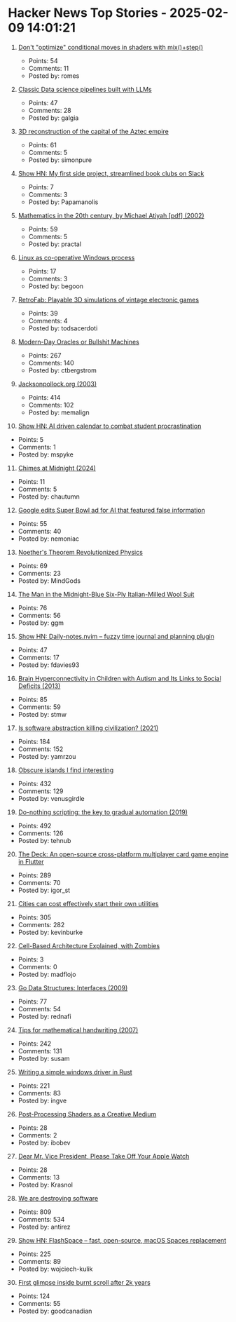 # Hacker News Top Stories - 2025-02-09 14:01:21

1. [Don't "optimize" conditional moves in shaders with mix()+step()](https://iquilezles.org/articles/gpuconditionals/)
   - Points: 54
   - Comments: 11
   - Posted by: romes

2. [Classic Data science pipelines built with LLMs](https://github.com/Pravko-Solutions/FlashLearn/tree/main/examples)
   - Points: 47
   - Comments: 28
   - Posted by: galgia

3. [3D reconstruction of the capital of the Aztec empire](https://tenochtitlan.thomaskole.nl/)
   - Points: 61
   - Comments: 5
   - Posted by: simonpure

4. [Show HN: My first side project, streamlined book clubs on Slack](https://booktalk.club/)
   - Points: 7
   - Comments: 3
   - Posted by: Papamanolis

5. [Mathematics in the 20th century, by Michael Atiyah [pdf] (2002)](https://marktomforde.com/academic/miscellaneous/images/atiyah20thcentury.pdf)
   - Points: 59
   - Comments: 5
   - Posted by: practal

6. [Linux as co-operative Windows process](http://www.colinux.org/)
   - Points: 17
   - Comments: 3
   - Posted by: begoon

7. [RetroFab: Playable 3D simulations of vintage electronic games](https://itizso.itch.io/retrofab)
   - Points: 39
   - Comments: 4
   - Posted by: todsacerdoti

8. [Modern-Day Oracles or Bullshit Machines](https://thebullshitmachines.com)
   - Points: 267
   - Comments: 140
   - Posted by: ctbergstrom

9. [Jacksonpollock.org (2003)](https://jacksonpollock.org/)
   - Points: 414
   - Comments: 102
   - Posted by: memalign

10. [Show HN: AI driven calendar to combat student procrastination](https://www.ocal.ai/)
   - Points: 5
   - Comments: 1
   - Posted by: mspyke

11. [Chimes at Midnight (2024)](https://asteriskmag.com/issues/08/chimes-at-midnight)
   - Points: 11
   - Comments: 5
   - Posted by: chautumn

12. [Google edits Super Bowl ad for AI that featured false information](https://www.theguardian.com/technology/2025/feb/06/google-edits-super-bowl-ad-for-ai-that-featured-false-information)
   - Points: 55
   - Comments: 40
   - Posted by: nemoniac

13. [Noether's Theorem Revolutionized Physics](https://www.quantamagazine.org/how-noethers-theorem-revolutionized-physics-20250207/)
   - Points: 69
   - Comments: 23
   - Posted by: MindGods

14. [The Man in the Midnight-Blue Six-Ply Italian-Milled Wool Suit](https://www.theatlantic.com/magazine/archive/2025/03/gary-shteyngart-bespoke-suit-mens-fashion-self-love/681441/)
   - Points: 76
   - Comments: 56
   - Posted by: ggm

15. [Show HN: Daily-notes.nvim – fuzzy time journal and planning plugin](https://github.com/fdavies93/daily-notes.nvim)
   - Points: 47
   - Comments: 17
   - Posted by: fdavies93

16. [Brain Hyperconnectivity in Children with Autism and Its Links to Social Deficits (2013)](https://www.cell.com/cell-reports/fulltext/S2211-1247(13)00570-6)
   - Points: 85
   - Comments: 59
   - Posted by: stmw

17. [Is software abstraction killing civilization? (2021)](https://datagubbe.se/endofciv/)
   - Points: 184
   - Comments: 152
   - Posted by: yamrzou

18. [Obscure islands I find interesting](https://amanvir.com/obscure-islands)
   - Points: 432
   - Comments: 129
   - Posted by: venusgirdle

19. [Do-nothing scripting: the key to gradual automation (2019)](https://blog.danslimmon.com/2019/07/15/do-nothing-scripting-the-key-to-gradual-automation/)
   - Points: 492
   - Comments: 126
   - Posted by: tehnub

20. [The Deck: An open-source cross-platform multiplayer card game engine in Flutter](https://github.com/xajik/thedeck)
   - Points: 289
   - Comments: 70
   - Posted by: igor_st

21. [Cities can cost effectively start their own utilities](https://kevin.burke.dev/kevin/norcal-cities-new-utility/)
   - Points: 305
   - Comments: 282
   - Posted by: kevinburke

22. [Cell-Based Architecture Explained, with Zombies](https://bencane.com/cell-based-architecture-explained-with-zombies-f5e814d3e5d2)
   - Points: 3
   - Comments: 0
   - Posted by: madflojo

23. [Go Data Structures: Interfaces (2009)](https://research.swtch.com/interfaces)
   - Points: 77
   - Comments: 54
   - Posted by: rednafi

24. [Tips for mathematical handwriting (2007)](https://johnkerl.org/doc/ortho/ortho.html)
   - Points: 242
   - Comments: 131
   - Posted by: susam

25. [Writing a simple windows driver in Rust](https://scorpiosoftware.net/2025/02/08/writing-a-simple-driver-in-rust/)
   - Points: 221
   - Comments: 83
   - Posted by: ingve

26. [Post-Processing Shaders as a Creative Medium](https://blog.maximeheckel.com/posts/post-processing-as-a-creative-medium/)
   - Points: 28
   - Comments: 2
   - Posted by: ibobev

27. [Dear Mr. Vice President, Please Take Off Your Apple Watch](https://www.watchesofespionage.com/blogs/woe-dispatch/vice-president-jd-vance-apple-watch-smartwatch-intelligence-risks)
   - Points: 28
   - Comments: 13
   - Posted by: Krasnol

28. [We are destroying software](https://antirez.com/news/145)
   - Points: 809
   - Comments: 534
   - Posted by: antirez

29. [Show HN: FlashSpace – fast, open-source, macOS Spaces replacement](https://github.com/wojciech-kulik/FlashSpace)
   - Points: 225
   - Comments: 89
   - Posted by: wojciech-kulik

30. [First glimpse inside burnt scroll after 2k years](https://www.bbc.co.uk/news/articles/c5yvrq7dyg6o)
   - Points: 124
   - Comments: 55
   - Posted by: goodcanadian

